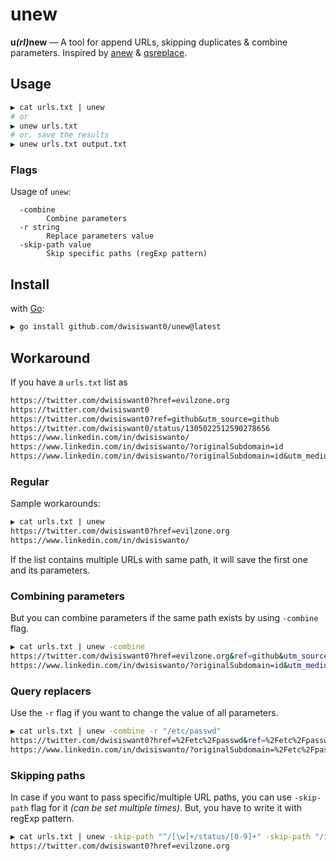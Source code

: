 # unew

**u**_**(rl)**_**new** — A tool for append URLs, skipping duplicates & combine parameters. Inspired by [anew](https://github.com/tomnomnom/anew) & [qsreplace](https://github.com/tomnomnom/qsreplace).

## Usage

```bash
▶ cat urls.txt | unew
# or
▶ unew urls.txt
# or, save the results
▶ unew urls.txt output.txt
```

### Flags

Usage of `unew`:
```
  -combine
        Combine parameters
  -r string
        Replace parameters value
  -skip-path value
        Skip specific paths (regExp pattern)
```

## Install

with [Go](https://golang.org/doc/install):

```bash
▶ go install github.com/dwisiswant0/unew@latest
```

## Workaround

If you have a `urls.txt` list as

```txt
https://twitter.com/dwisiswant0?href=evilzone.org
https://twitter.com/dwisiswant0
https://twitter.com/dwisiswant0?ref=github&utm_source=github
https://twitter.com/dwisiswant0/status/1305022512590278656
https://www.linkedin.com/in/dwisiswanto/
https://www.linkedin.com/in/dwisiswanto/?originalSubdomain=id
https://www.linkedin.com/in/dwisiswanto/?originalSubdomain=id&utm_medium=github
```

### Regular

Sample workarounds:

```bash
▶ cat urls.txt | unew
https://twitter.com/dwisiswant0?href=evilzone.org
https://www.linkedin.com/in/dwisiswanto/
```

If the list contains multiple URLs with same path, it will save the first one and its parameters.

### Combining parameters

But you can combine parameters if the same path exists by using `-combine` flag.

```bash
▶ cat urls.txt | unew -combine
https://twitter.com/dwisiswant0?href=evilzone.org&ref=github&utm_source=github
https://www.linkedin.com/in/dwisiswanto/?originalSubdomain=id&utm_medium=github
```

### Query replacers

Use the `-r` flag if you want to change the value of all parameters.

```bash
▶ cat urls.txt | unew -combine -r "/etc/passwd"
https://twitter.com/dwisiswant0?href=%2Fetc%2Fpasswd&ref=%2Fetc%2Fpasswd&utm_source=%2Fetc%2Fpasswd
https://www.linkedin.com/in/dwisiswanto/?originalSubdomain=%2Fetc%2Fpasswd&utm_medium=%2Fetc%2Fpasswd
```

### Skipping paths

In case if you want to pass specific/multiple URL paths, you can use `-skip-path` flag for it _(can be set multiple times)_. But, you have to write it with regExp pattern.

```bash
▶ cat urls.txt | unew -skip-path "^/[\w]+/status/[0-9]+" -skip-path "/in/[\w]+"
https://twitter.com/dwisiswant0?href=evilzone.org
```
